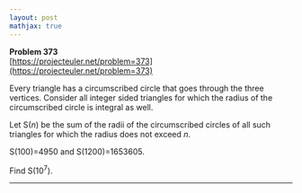 ```yaml
---
layout: post
mathjax: true
---
```

**Problem 373**  
[https://projecteuler.net/problem=373](https://projecteuler.net/problem=373)

<p>
Every triangle has a circumscribed circle that goes through the three vertices.
Consider all integer sided triangles for which the radius of the circumscribed circle is integral as well.
</p>
<p>
Let S(<var>n</var>) be the sum of the radii of the circumscribed circles of all such triangles for which the radius does not exceed <var>n</var>.
</p>
<p>S(100)=4950 and S(1200)=1653605.
</p>
<p>
Find S(10<sup>7</sup>).
</p>

---
